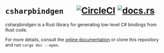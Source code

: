 # `csharpbindgen` &emsp; [![CircleCI](https://circleci.com/gh/toolness/csharpbindgen.svg?style=svg)](https://circleci.com/gh/toolness/csharpbindgen) [![docs.rs](https://docs.rs/csharpbindgen/badge.svg)][docs]

csharpbindgen is a Rust library for generating low-level C# bindings from Rust code.

For more details, consult the [online documentation][docs] or clone this repository and
run `cargo doc --open`.

[docs]: https://docs.rs/csharpbindgen
